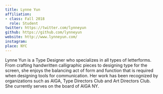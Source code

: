 ```yaml
---
title: Lynne Yun
affiliation:
- class: Fall 2018
  role: Student
twitter: https://twitter.com/lynneyun
github: https://github.com/lynneyun
website: http://www.lynneyun.com/
instagram:
place: NYC
---
```

Lynne Yun is a Type Designer who specializes in all types of letterforms. From crafting handwritten calligraphic pieces to designing type for the screen, she enjoys the balancing act of form and function that is required when designing tools for communication. Her work has been recognized by organizations such as AIGA, Type Directors Club and Art Directors Club. She currently serves on the board of AIGA NY.
